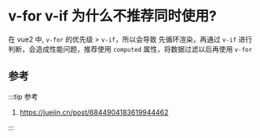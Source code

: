 # v-for v-if 为什么不推荐同时使用?

在 vue2 中, `v-for` 的优先级 > `v-if`，所以会导致 先循环渲染，再通过 `v-if` 进行判断，会造成性能问题，推荐使用 `computed` 属性，将数据过滤以后再使用 `v-for`

## 参考

:::tip 参考

1. https://juejin.cn/post/6844904183619944462

:::
